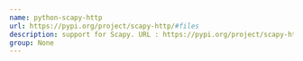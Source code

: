 ```yaml
---
name: python-scapy-http
url: https://pypi.org/project/scapy-http/#files
description: support for Scapy. URL : https://pypi.org/project/scapy-http/#files Groups : None
group: None
---
```

